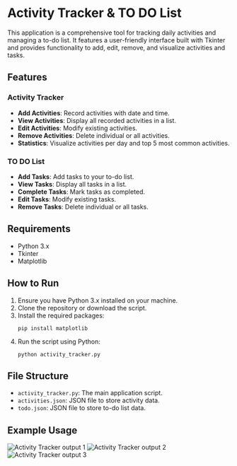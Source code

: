 # Activity Tracker & TO DO List

This application is a comprehensive tool for tracking daily activities and managing a to-do list. It features a user-friendly interface built with Tkinter and provides functionality to add, edit, remove, and visualize activities and tasks.

## Features

### Activity Tracker
- **Add Activities**: Record activities with date and time.
- **View Activities**: Display all recorded activities in a list.
- **Edit Activities**: Modify existing activities.
- **Remove Activities**: Delete individual or all activities.
- **Statistics**: Visualize activities per day and top 5 most common activities.

### TO DO List
- **Add Tasks**: Add tasks to your to-do list.
- **View Tasks**: Display all tasks in a list.
- **Complete Tasks**: Mark tasks as completed.
- **Edit Tasks**: Modify existing tasks.
- **Remove Tasks**: Delete individual or all tasks.

## Requirements

- Python 3.x
- Tkinter
- Matplotlib

## How to Run

1. Ensure you have Python 3.x installed on your machine.
2. Clone the repository or download the script.
3. Install the required packages:
    ```
    pip install matplotlib
    ```
4. Run the script using Python:
    ```
    python activity_tracker.py
    ```

## File Structure

- `activity_tracker.py`: The main application script.
- `activities.json`: JSON file to store activity data.
- `todo.json`: JSON file to store to-do list data.

## Example Usage

![Activity Tracker output 1](https://github.com/user-attachments/assets/cdf4bff5-bb9e-4289-9447-f5368a39a72f)
![Activity Tracker output 2](https://github.com/user-attachments/assets/7fc765a7-a833-40e7-851e-81ae25dfe693)
![Activity Tracker output 3](https://github.com/user-attachments/assets/3dcf8bab-2c4e-4d06-9ea9-b6cf34a4e576)
